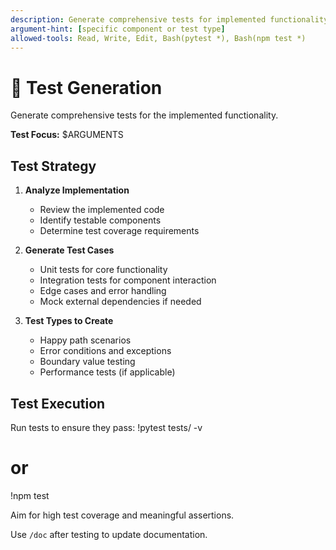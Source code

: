 ```yaml
---
description: Generate comprehensive tests for implemented functionality
argument-hint: [specific component or test type]
allowed-tools: Read, Write, Edit, Bash(pytest *), Bash(npm test *)
---
```


# 🧪 Test Generation

Generate comprehensive tests for the implemented functionality.

**Test Focus:** $ARGUMENTS

## Test Strategy

1. **Analyze Implementation**
   - Review the implemented code
   - Identify testable components
   - Determine test coverage requirements

2. **Generate Test Cases**
   - Unit tests for core functionality
   - Integration tests for component interaction
   - Edge cases and error handling
   - Mock external dependencies if needed

3. **Test Types to Create**
   - Happy path scenarios
   - Error conditions and exceptions
   - Boundary value testing
   - Performance tests (if applicable)

## Test Execution

Run tests to ensure they pass:
!pytest tests/ -v
# or
!npm test

Aim for high test coverage and meaningful assertions.

Use `/doc` after testing to update documentation.
